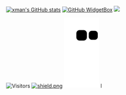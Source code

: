 [![xman's GitHub stats](https://github-readme-stats.vercel.app/api?username=xman213&theme=dark)](https://lead-tool.win)
[![GitHub WidgetBox](https://github-widgetbox.vercel.app/api/skills?names=python,html,cssp)](https://github.com/Jurredr/github-widgetbox)
<a href="https://dsc.gg/lead" target="_blank"> <img src="https://discord.c99.nl/widget/theme-4/701239529029238794.png"/></a>

<img src="https://komarev.com/ghpvc/?username=xman213&label=Profile%20Views&color=008042&style=flat&label=Visitors" alt="Visitors"></a>
<a href="https://dsc.gg/lead" target="_blank"> <img src="https://discordapp.com/api/guilds/952003306220306462/widget.png?style=shield" alt="shield.png"></a>
<a href="https://lead-tool.win" target="_blank"><img src="https://github.com/rafaballerini/rafaballerini/blob/output/github-contribution-grid-snake.svg" alt="sneke"></a>
l
